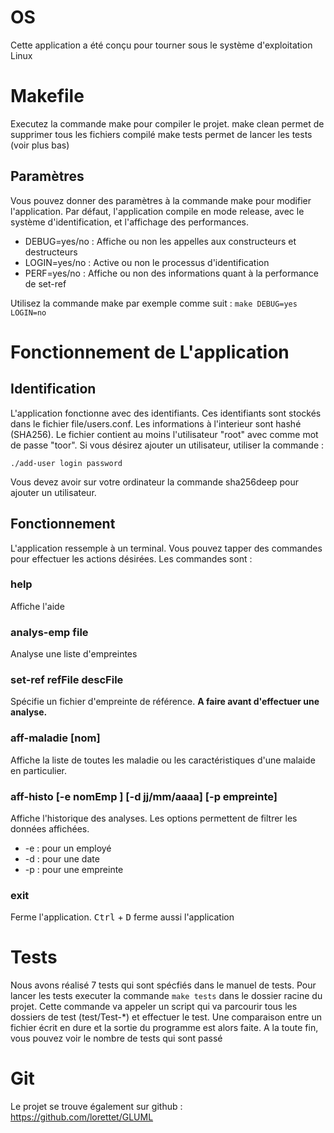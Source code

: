# OS
Cette application a été conçu pour tourner sous le système d'exploitation Linux

# Makefile
Executez la commande make pour compiler le projet.
make clean permet de supprimer tous les fichiers compilé
make tests permet de lancer les tests (voir plus bas)
## Paramètres
Vous pouvez donner des paramètres à la commande make pour modifier l'application. Par défaut, l'application compile en mode release, avec le système d'identification, et l'affichage des performances.
* DEBUG=yes/no : Affiche ou non les appelles aux constructeurs et destructeurs
* LOGIN=yes/no : Active ou non le processus d'identification
* PERF=yes/no  : Affiche ou non des informations quant à la performance de set-ref

Utilisez la commande make par exemple comme suit :
`make DEBUG=yes LOGIN=no`

# Fonctionnement de L'application
## Identification
L'application fonctionne avec des identifiants. Ces identifiants sont stockés dans le fichier file/users.conf. Les informations à l'interieur sont hashé (SHA256). Le fichier contient au moins l'utilisateur "root" avec comme mot de passe "toor". Si vous désirez ajouter un utilisateur, utiliser la commande :

`./add-user login password`

Vous devez avoir sur votre ordinateur la commande sha256deep pour ajouter un utilisateur.

## Fonctionnement
L'application ressemple à un terminal. Vous pouvez tapper des commandes pour effectuer les actions désirées. Les commandes sont :

### help	
Affiche l'aide
### analys-emp file
Analyse une liste d'empreintes
### set-ref refFile descFile
Spécifie un fichier d'empreinte de référence. **A faire avant d'effectuer une analyse.**
### aff-maladie [nom]
Affiche la liste de toutes les maladie ou les caractéristiques d'une malaide en particulier.
### aff-histo [-e nomEmp ] [-d jj/mm/aaaa] [-p empreinte]
Affiche l'historique des analyses. Les options permettent de filtrer les données affichées.
* -e : pour un employé
* -d : pour une date
* -p : pour une empreinte
### exit
Ferme l'application. <kbd>Ctrl</kbd> + <kbd>D</kbd> ferme aussi l'application

# Tests
Nous avons réalisé 7 tests qui sont spécfiés dans le manuel de tests. Pour lancer les tests executer la commande `make tests` dans le dossier racine du projet. Cette commande va appeler un script qui va parcourir tous les dossiers de test (test/Test-*) et effectuer le test. Une comparaison entre un fichier écrit en dure et la sortie du programme est alors faite. A la toute fin, vous pouvez voir le nombre de tests qui sont passé

# Git
Le projet se trouve également sur github : <https://github.com/lorettet/GLUML>
